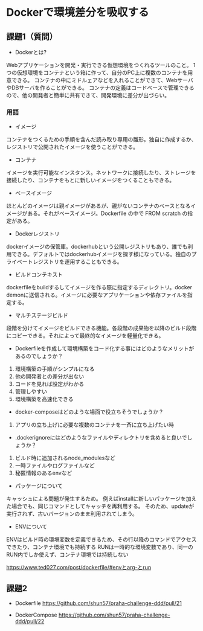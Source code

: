# Dockerで環境差分を吸収する

## 課題1（質問）

* Dockerとは?

Webアプリケーションを開発・実行できる仮想環境をつくれるツールのこと。
1つの仮想環境をコンテナという箱に作って、自分のPC上に複数のコンテナを用意できる。
コンテナの中にミドルェアなどを入れることができて、WebサーバやDBサーバを作ることができる。
コンテナの定義はコードベースで管理できるので、他の開発者と簡単に共有できて、開発環境に差分が出づらい。


### 用語

* イメージ

コンテナをつくるための手順を含んだ読み取り専用の雛形。独自に作成するか、レジストリで公開されたイメージを使うことができる。

* コンテナ

イメージを実行可能なインスタンス。ネットワークに接続したり、ストレージを接続したり、コンテナをもとに新しいイメージをつくることもできる。

* ベースイメージ

ほとんどのイメージは親イメージがあるが、親がないコンテナのベースとなるイメージがある。それがベースイメージ。Dockerfile の中で FROM scratch の指定がある。

* Dockerレジストリ

dockerイメージの保管庫。dockerhubという公開レジストリもあり、誰でも利用できる。デフォルトではdockerhubイメージを探す様になっている。独自のプライベートレジストリを運用することもできる。

* ビルドコンテキスト

dockerfileをbuildするしてイメージを作る際に指定するディレクトリ。docker demonに送信される。イメージに必要なアプリケーションや依存ファイルを指定する。

* マルチステージビルド

段階を分けてイメージをビルドできる機能。各段階の成果物を以降のビルド段階にコピーできる。それによって最終的なイメージを軽量化できる。

* Dockerfileを作成して環境構築をコード化する事にはどのようなメリットがあるのでしょうか？

1. 環境構築の手順がシンプルになる
1. 他の開発者との差分が出ない
1. コードを見れば設定がわかる
1. 管理しやすい
1. 環境構築を高速化できる

* docker-composeはどのような場面で役立ちそうでしょうか？

1. アプリの立ち上げに必要な複数のコンテナを一斉に立ち上げたい時

* .dockerignoreにはどのようなファイルやディレクトリを含めると良いでしょうか？

1. ビルド時に追加されるnode_modulesなど
1. 一時ファイルやログファイルなど
1. 秘匿情報のあるenvなど

* パッケージについて

キャッシュによる問題が発生するため。
例えばinstallに新しいパッケージを加えた場合でも、同じコマンドとしてキャッチを再利用する。
そのため、updateが実行されず、古いバージョンのまま利用されてしまう。

* ENVについて

ENVはビルド時の環境変数を定義できるため、その行以降のコマンドでアクセスできたり、コンテナ環境でも持続する
RUNは一時的な環境変数であり、同一のRUN内でしか使えず、コンテナ環境では持続しない

https://www.ted027.com/post/dockerfile/#envとarg-とrun

## 課題2

* Dockerfile
https://github.com/shun57/praha-challenge-ddd/pull/21

* DockerCompose
https://github.com/shun57/praha-challenge-ddd/pull/22
